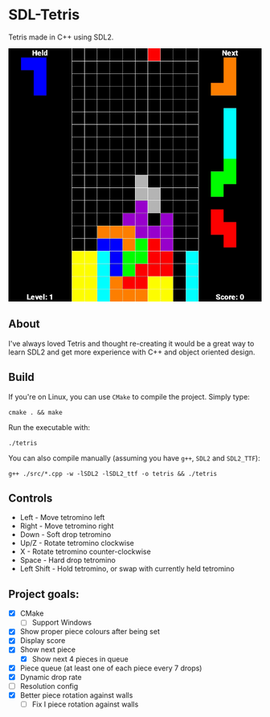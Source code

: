 # SDL-Tetris
Tetris made in C++ using SDL2.

![](assets/tetris.gif?raw=true)

## About
I've always loved Tetris and thought re-creating it would be a great way to learn SDL2 and get more experience with C++ and object oriented design.

## Build
If you're on Linux, you can use `CMake` to compile the project. Simply type:
```
cmake . && make
```
Run the executable with:
```
./tetris
```

You can also compile manually (assuming you have `g++`, `SDL2` and `SDL2_TTF`):
```
g++ ./src/*.cpp -w -lSDL2 -lSDL2_ttf -o tetris && ./tetris
```

## Controls
- Left - Move tetromino left
- Right - Move tetromino right
- Down - Soft drop tetromino
- Up/Z - Rotate tetromino clockwise
- X - Rotate tetromino counter-clockwise
- Space - Hard drop tetromino
- Left Shift - Hold tetromino, or swap with currently held tetromino

## Project goals:
- [X] CMake
  - [ ] Support Windows
- [X] Show proper piece colours after being set
- [X] Display score
- [X] Show next piece
  - [X] Show next 4 pieces in queue
- [X] Piece queue (at least one of each piece every 7 drops)
- [X] Dynamic drop rate
- [ ] Resolution config
- [X] Better piece rotation against walls
  - [ ] Fix I piece rotation against walls
